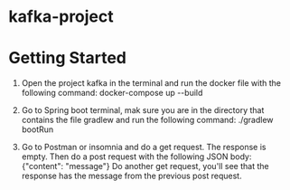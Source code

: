 # kafka-project

# Getting Started
 1. Open the project kafka in the terminal and run the docker file with the following command:
    docker-compose up --build

2. Go to Spring boot terminal, mak sure you are in the directory that contains the file gradlew and run the following command:
    ./gradlew bootRun 

3. Go to Postman or insomnia and do a get request. The response is empty.
    Then do a post request with the following JSON body: {"content": "message"}
    Do another get request, you'll see that the response has the message from the previous post request.
